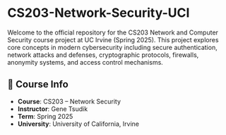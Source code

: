 # CS203-Network-Security-UCI
Welcome to the official repository for the CS203 Network and Computer Security course project at UC Irvine (Spring 2025). This project explores core concepts in modern cybersecurity including secure authentication, network attacks and defenses, cryptographic protocols, firewalls, anonymity systems, and access control mechanisms.

## 📌 Course Info
- **Course**: CS203 – Network Security
- **Instructor**: Gene Tsudik
- **Term**: Spring 2025
- **University**: University of California, Irvine
